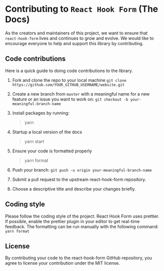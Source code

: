 # Contributing to `React Hook Form` (The Docs)

As the creators and maintainers of this project, we want to ensure that `react-hook-form` lives and continues to grow and evolve. We would like to encourage everyone to help and support this library by contributing.

## Code contributions

Here is a quick guide to doing code contributions to the library.

1. Fork and clone the repo to your local machine `git clone https://github.com/YOUR_GITHUB_USERNAME/website.git`

2. Create a new branch from `master` with a meaningful name for a new feature or an issue you want to work on: `git checkout -b your-meaningful-branch-name`

3. Install packages by running:

   > yarn

4. Startup a local version of the docs

   > yarn start

5. Ensure your code is formatted properly

   > yarn format

6. Push your branch: `git push -u origin your-meaningful-branch-name`

7. Submit a pull request to the upstream react-hook-form repository.

8. Choose a descriptive title and describe your changes briefly.

## Coding style

Please follow the coding style of the project. React Hook Form uses prettier. If possible, enable the prettier plugin in your editor to get real-time feedback. The formatting can be run manually with the following command: `yarn format`

## License

By contributing your code to the react-hook-form GitHub repository, you agree to license your contribution under the MIT license.
